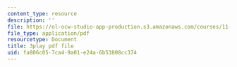 ```yaml
---
content_type: resource
description: ''
file: https://ol-ocw-studio-app-production.s3.amazonaws.com/courses/11-601-introduction-to-environmental-policy-and-planning-fall-2016/fa806c057ca49a01e24a6b53808cc374_blQBnH1kYZY.pdf
file_type: application/pdf
resourcetype: Document
title: 3play pdf file
uid: fa806c05-7ca4-9a01-e24a-6b53808cc374
---
```

